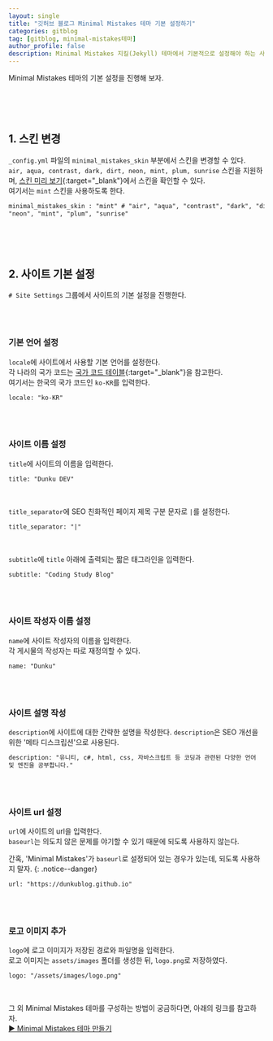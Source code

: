 ```yaml
---
layout: single
title: "깃허브 블로그 Minimal Mistakes 테마 기본 설정하기"
categories: gitblog
tag: [gitblog, minimal-mistakes테마]
author_profile: false
description: Minimal Mistakes 지킬(Jekyll) 테마에서 기본적으로 설정해야 하는 사항들을 살펴보겠습니다.
---
```


Minimal Mistakes 테마의 기본 설정을 진행해 보자.

<br>
<br>
<br>

## 1. 스킨 변경

`_config.yml` 파일의 `minimal_mistakes_skin` 부분에서 스킨을 변경할 수 있다.  
`air, aqua, contrast, dark, dirt, neon, mint, plum, sunrise` 스킨을 지원하며, [스킨 미리 보기](https://mmistakes.github.io/minimal-mistakes/docs/configuration/#skin){:target="\_blank"}에서 스킨을 확인할 수 있다.  
여기서는 `mint` 스킨을 사용하도록 한다.

```html
minimal_mistakes_skin : "mint" # "air", "aqua", "contrast", "dark", "dirt",
"neon", "mint", "plum", "sunrise"
```

<br>
<br>
<br>

## 2. 사이트 기본 설정

`# Site Settings` 그룹에서 사이트의 기본 설정을 진행한다.

<br>
<br>

### 기본 언어 설정

`locale`에 사이트에서 사용할 기본 언어를 설정한다.  
각 나라의 국가 코드는 [국가 코드 테이블](<https://learn.microsoft.com/en-us/previous-versions/commerce-server/ee825488(v=cs.20)>){:target="\_blank"}을 참고한다.  
여기서는 한국의 국가 코드인 `ko-KR`를 입력한다.

```html
locale: "ko-KR"
```

<br>
<br>

### 사이트 이름 설정

`title`에 사이트의 이름을 입력한다.

```html
title: "Dunku DEV"
```

<br>

`title_separator`에 SEO 친화적인 페이지 제목 구분 문자로 `|`를 설정한다.

```html
title_separator: "|"
```

<br>

`subtitle`에 `title` 아래에 출력되는 짧은 태그라인을 입력한다.

```html
subtitle: "Coding Study Blog"
```

<br>
<br>

### 사이트 작성자 이름 설정

`name`에 사이트 작성자의 이름을 입력한다.  
각 게시물의 작성자는 따로 재정의할 수 있다.

```html
name: "Dunku"
```

<br>
<br>

### 사이트 설명 작성

`description`에 사이트에 대한 간략한 설명을 작성한다.
`description`은 SEO 개선을 ​​위한 '메타 디스크립션'으로 사용된다.

```html
description: "유니티, c#, html, css, 자바스크립트 등 코딩과 관련된 다양한 언어
및 엔진을 공부합니다."
```

<br>
<br>

### 사이트 url 설정

`url`에 사이트의 url을 입력한다.  
`baseurl`는 의도치 않은 문제를 야기할 수 있기 때문에 되도록 사용하지 않는다.

간혹, 'Minimal Mistakes'가 `baseurl`로 설정되어 있는 경우가 있는데, 되도록 사용하지 말자.
{: .notice--danger}

```html
url: "https://dunkublog.github.io"
```

<br>
<br>

### 로고 이미지 추가

`logo`에 로고 이미지가 저장된 경로와 파일명을 입력한다.  
로고 이미지는 `assets/images` 폴더를 생성한 뒤, `logo.png`로 저장하였다.

```html
logo: "/assets/images/logo.png"
```

<br>

그 외 Minimal Mistakes 테마를 구성하는 방법이 궁금하다면, 아래의 링크를 참고하자.  
[▶ Minimal Mistakes 테마 만들기](https://dunkublog.github.io/tags/#minimal-mistakes%ED%85%8C%EB%A7%88)

